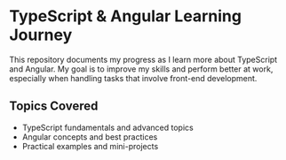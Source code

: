# TypeScript & Angular Learning Journey

This repository documents my progress as I learn more about TypeScript and Angular. My goal is to improve my skills and perform better at work, especially when handling tasks that involve front-end development.

## Topics Covered

- TypeScript fundamentals and advanced topics
- Angular concepts and best practices
- Practical examples and mini-projects
